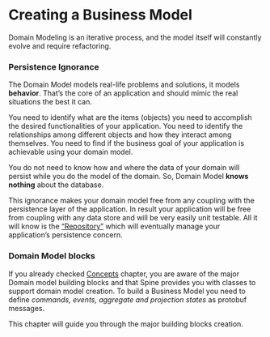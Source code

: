 # Creating a Business Model

Domain Modeling is an iterative process, and the model itself will constantly evolve and require refactoring. 

### Persistence Ignorance
The Domain Model models real-life problems and solutions, it models **behavior**. That’s the core of an application and should  mimic the real situations the best it can.

You need to identify what are the items (objects) you need to accomplish the desired functionalities of your application. You need to identify the relationships among different objects and how they interact among themselves. You need to find if the business goal of your application is achievable using your domain model. 

You do not need to know how and where the data of your domain will persist while you do the model of the domain. So, Domain Model **knows nothing** about the database.

This ignorance makes your domain model free from any coupling with the persistence layer of the application. In result your application will be free from coupling with any data store and will be very easily unit testable.
All it will know is the [“Repository”](../java/repository.md.md) which will eventually manage your application’s persistence concern.


### Domain Model blocks 
If you already checked [Concepts](../concepts.md) chapter, you are aware of the major Domain model building blocks and that Spine provides you with classes to support domain model creation. 
To build a Business Model you need to define *commands, events, aggregate and projection states* as protobuf messages.

This chapter will guide you through the major building blocks creation. 